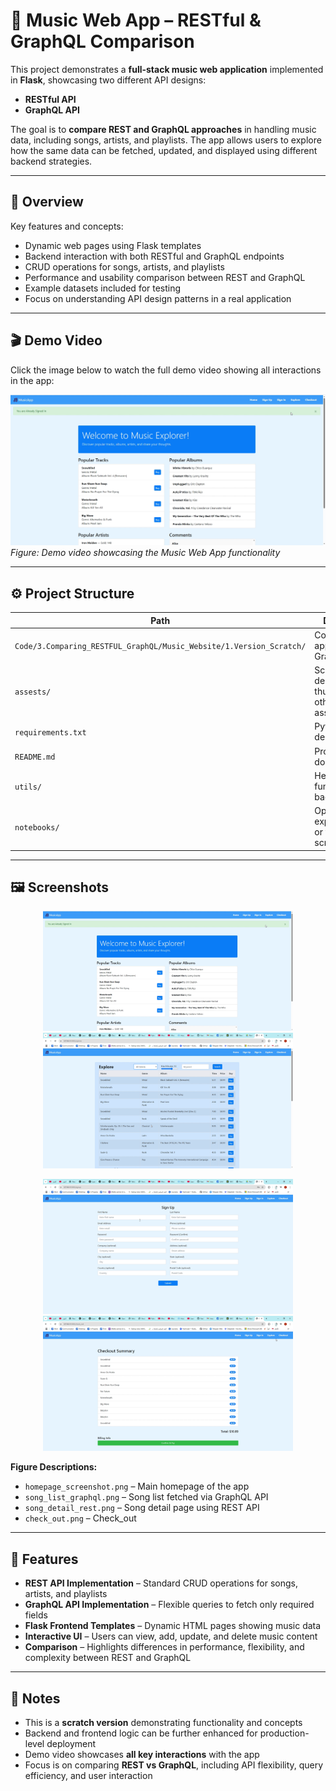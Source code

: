 # 🎵 Music Web App – RESTful & GraphQL Comparison

This project demonstrates a **full-stack music web application** implemented in **Flask**, showcasing two different API designs:

- **RESTful API**  
- **GraphQL API**  

The goal is to **compare REST and GraphQL approaches** in handling music data, including songs, artists, and playlists. The app allows users to explore how the same data can be fetched, updated, and displayed using different backend strategies.

---

## 📝 Overview

Key features and concepts:

- Dynamic web pages using Flask templates  
- Backend interaction with both RESTful and GraphQL endpoints  
- CRUD operations for songs, artists, and playlists  
- Performance and usability comparison between REST and GraphQL  
- Example datasets included for testing  
- Focus on understanding API design patterns in a real application  

---

## 🎬 Demo Video

Click the image below to watch the full demo video showing all interactions in the app:  

[![Demo Video](assests/homepage_screenshot.png)](https://drive.google.com/file/d/1ojKipQAv-Esi4KRBFOlHl0Mvi5__DYST/view)  
*Figure: Demo video showcasing the Music Web App functionality*

---

## ⚙️ Project Structure

| Path | Description |
|------|-------------|
| `Code/3.Comparing_RESTFUL_GraphQL/Music_Website/1.Version_Scratch/` | Core Flask web app (REST + GraphQL) |
| `assests/` | Screenshots, demo thumbnail, and other visual assets |
| `requirements.txt` | Python dependencies |
| `README.md` | Project documentation |
| `utils/` | Helper functions for backend logic |
| `notebooks/` | Optional experimentation or testing scripts |

---

## 🖼 Screenshots

<p align="center">
  <img src="assests/homepage_screenshot.png" width="400"/>
  <img src="assests/song_list_graphql.png" width="400"/>
</p>

<p align="center">
  <img src="assests/song_detail_rest.png" width="400"/>
  <img src="assests/check_out.png" width="400"/>
</p>

**Figure Descriptions:**  

- `homepage_screenshot.png` – Main homepage of the app  
- `song_list_graphql.png` – Song list fetched via GraphQL API  
- `song_detail_rest.png` – Song detail page using REST API  
- `check_out.png` – Check_out

---

## 🔧 Features

- **REST API Implementation** – Standard CRUD operations for songs, artists, and playlists  
- **GraphQL API Implementation** – Flexible queries to fetch only required fields  
- **Flask Frontend Templates** – Dynamic HTML pages showing music data  
- **Interactive UI** – Users can view, add, update, and delete music content  
- **Comparison** – Highlights differences in performance, flexibility, and complexity between REST and GraphQL  

---

## 📄 Notes

- This is a **scratch version** demonstrating functionality and concepts  
- Backend and frontend logic can be further enhanced for production-level deployment  
- Demo video showcases **all key interactions** with the app  
- Focus is on comparing **REST vs GraphQL**, including API flexibility, query efficiency, and user interaction  
